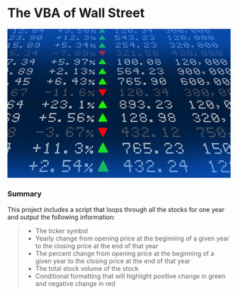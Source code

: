 # The VBA of Wall Street
![vba](VBAStocks/Images/stockmarket.jpg)

### Summary 
This project includes a script that loops through all the stocks for one year and output the following information: 
>   * The ticker symbol
>   * Yearly change from opening price at the beginning of a given year to the closing price at the end of that year
>   * The percent change from opening price at the beginning of a given year to the closing price at the end of that year
>   * The total stock volume of the stock 
>   * Conditional formatting that will highlight positive change in green and negative change in red



